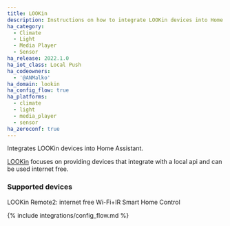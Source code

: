 ```yaml
---
title: LOOKin
description: Instructions on how to integrate LOOKin devices into Home Assistant.
ha_category:
  - Climate
  - Light
  - Media Player
  - Sensor
ha_release: 2022.1.0
ha_iot_class: Local Push
ha_codeowners:
  - '@ANMalko'
ha_domain: lookin
ha_config_flow: true
ha_platforms:
  - climate
  - light
  - media_player
  - sensor
ha_zeroconf: true
---
```


Integrates LOOKin devices into Home Assistant.

[LOOKin](https://look-in.club/en/devices) focuses on providing devices that integrate with a local api and can be used internet free.

### Supported devices

LOOKin Remote2: internet free Wi-Fi+IR Smart Home Control

{% include integrations/config_flow.md %}
